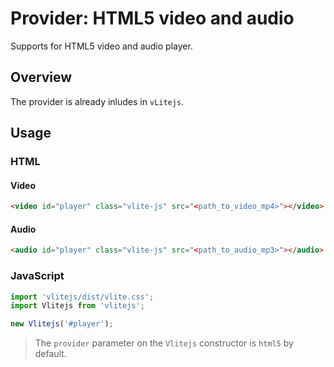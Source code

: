 # Provider: HTML5 video and audio

Supports for HTML5 video and audio player.

## Overview

The provider is already inludes in `vLitejs`.

## Usage

### HTML

#### Video

```html
<video id="player" class="vlite-js" src="<path_to_video_mp4>"></video>
```

#### Audio

```html
<audio id="player" class="vlite-js" src="<path_to_audio_mp3>"></audio>
```

### JavaScript

```js
import 'vlitejs/dist/vlite.css';
import Vlitejs from 'vlitejs';

new Vlitejs('#player');
```

> The `provider` parameter on the `Vlitejs` constructor is `html5` by default.
